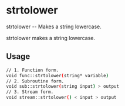 # strtolower
strtolower -- Makes a string lowercase.

strtolower makes a string lowercase.

## Usage
```sh
// 1. Function form.
void func::strtolower(string* variable)
// 2. Subroutine form.
void sub::strtolower(string input) > output
// 3. Stream form.
void stream::strtolower() < input > output
```
